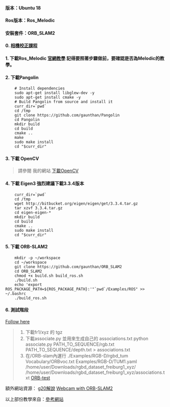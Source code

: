 #### 版本：Ubuntu 18
#### Ros版本：Ros_Melodic
#### 安裝套件：ORB_SLAM2  

#### 0. [相機校正課程](https://blog.csdn.net/heroacool/article/details/51023921)


#### 1. 下載Ros_Melodic  [官網教學](http://wiki.ros.org/Installation/Ubuntu) 記得要照著步驟做前，要確認是否為Melodic的教學。

#### 2. 下載Pangolin
```
    # Install dependencies
    sudo apt-get install libglew-dev -y
    sudo apt-get install cmake -y
    # Build Pangolin from source and install it
    curr_dir=`pwd`
    cd /tmp
    git clone https://github.com/gaunthan/Pangolin
    cd Pangolin
    mkdir build
    cd build
    cmake ..
    make
    sudo make install
    cd "$curr_dir"
```
#### 3. 下載 OpenCV 
> 請參閱 我的網站 [下載OpenCV](https://github.com/TKTim/NVidia-2080Ti-Cuda10.2-Cudnn8.0-Yolo-GPU-#%E4%B8%8B%E8%BC%89Opencv)

#### 4. 下載 Eigen3 強烈建議下載3.3.4版本
```
    curr_dir=`pwd`
    cd /tmp
    wget http://bitbucket.org/eigen/eigen/get/3.3.4.tar.gz
    tar xzvf 3.3.4.tar.gz
    cd eigen-eigen-*
    mkdir build
    cd build
    cmake ..
    sudo make install
    cd "$curr_dir"
```
#### 5. 下載 ORB-SLAM2
```
    mkdir -p ~/workspace
    cd ~/workspace
    git clone https://github.com/gaunthan/ORB_SLAM2
    cd ORB_SLAM2
    chmod +x build.sh build_ros.sh
    ./build.sh
    echo 'export ROS_PACKAGE_PATH=${ROS_PACKAGE_PATH}:'"`pwd`/Examples/ROS" >> ~/.bashrc
    ./build_ros.sh
```

#### 6. 測試階段

[Follow here](https://github.com/raulmur/ORB_SLAM2#6-rgb-d-example)
>1. 下載fr1/xyz 的 tgz
>2. 下載associate.py 並用來生成自己的 associations.txt 
>python associate.py PATH_TO_SEQUENCE/rgb.txt PATH_TO_SEQUENCE/depth.txt > associations.txt
>3. 在/ORB-slam內運行 
>./Examples/RGB-D/rgbd_tum Vocabulary/ORBvoc.txt Examples/RGB-D/TUM1.yaml /home/user/Downloads/rgbd_dataset_freiburg1_xyz/ /home/user/Downloads/rgbd_dataset_freiburg1_xyz/associations.txt
[ORB-test](https://www.youtube.com/watch?v=-EJFDlO215o)

額外網站資源：
[g20解說](https://www.cnblogs.com/gaoxiang12/p/5304272.html)
[Webcam with ORB-SLAM2](https://zhuanlan.zhihu.com/p/29629824)

以上部份教學來自：[參考網站](http://blog.leanote.com/post/gaunthan/Ubuntu-18.04-%E5%AE%89%E8%A3%85ROS-Melodic%EF%BC%8CORB-SLAM2)

